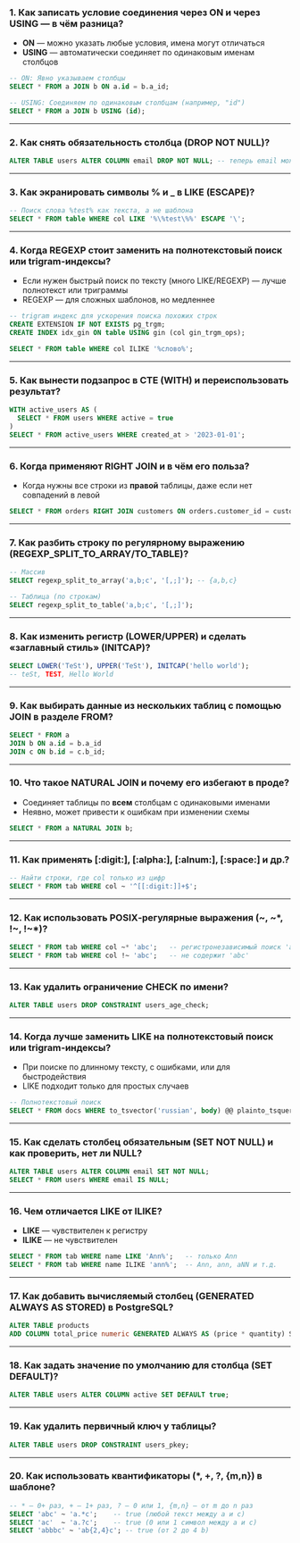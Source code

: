

### 1. Как записать условие соединения через ON и через USING — в чём разница?

- **ON** — можно указать любые условия, имена могут отличаться  
- **USING** — автоматически соединяет по одинаковым именам столбцов

```sql
-- ON: Явно указываем столбцы
SELECT * FROM a JOIN b ON a.id = b.a_id;

-- USING: Соединяем по одинаковым столбцам (например, "id")
SELECT * FROM a JOIN b USING (id);
```

---

### 2. Как снять обязательность столбца (DROP NOT NULL)?

```sql
ALTER TABLE users ALTER COLUMN email DROP NOT NULL; -- теперь email может быть NULL
```

---

### 3. Как экранировать символы % и _ в LIKE (ESCAPE)?

```sql
-- Поиск слова %test% как текста, а не шаблона
SELECT * FROM table WHERE col LIKE '%\%test\%%' ESCAPE '\';
```

---

### 4. Когда REGEXP стоит заменить на полнотекстовый поиск или trigram‑индексы?

- Если нужен быстрый поиск по тексту (много LIKE/REGEXP) — лучше полнотекст или триграммы  
- REGEXP — для сложных шаблонов, но медленнее

```sql
-- trigram индекс для ускорения поиска похожих строк
CREATE EXTENSION IF NOT EXISTS pg_trgm;
CREATE INDEX idx_gin ON table USING gin (col gin_trgm_ops);

SELECT * FROM table WHERE col ILIKE '%слово%';
```

---

### 5. Как вынести подзапрос в CTE (WITH) и переиспользовать результат?

```sql
WITH active_users AS (
  SELECT * FROM users WHERE active = true
)
SELECT * FROM active_users WHERE created_at > '2023-01-01';
```

---

### 6. Когда применяют RIGHT JOIN и в чём его польза?

- Когда нужны все строки из **правой** таблицы, даже если нет совпадений в левой

```sql
SELECT * FROM orders RIGHT JOIN customers ON orders.customer_id = customers.id;
```

---

### 7. Как разбить строку по регулярному выражению (REGEXP_SPLIT_TO_ARRAY/TO_TABLE)?

```sql
-- Массив
SELECT regexp_split_to_array('a,b;c', '[,;]'); -- {a,b,c}

-- Таблица (по строкам)
SELECT regexp_split_to_table('a,b;c', '[,;]');
```

---

### 8. Как изменить регистр (LOWER/UPPER) и сделать «заглавный стиль» (INITCAP)?

```sql
SELECT LOWER('TeSt'), UPPER('TeSt'), INITCAP('hello world');
-- teSt, TEST, Hello World
```

---

### 9. Как выбирать данные из нескольких таблиц с помощью JOIN в разделе FROM?

```sql
SELECT * FROM a
JOIN b ON a.id = b.a_id
JOIN c ON b.id = c.b_id;
```

---

### 10. Что такое NATURAL JOIN и почему его избегают в проде?

- Соединяет таблицы по **всем** столбцам с одинаковыми именами  
- Неявно, может привести к ошибкам при изменении схемы

```sql
SELECT * FROM a NATURAL JOIN b;
```

---

### 11. Как применять [:digit:], [:alpha:], [:alnum:], [:space:] и др.?

```sql
-- Найти строки, где col только из цифр
SELECT * FROM tab WHERE col ~ '^[[:digit:]]+$';
```

---

### 12. Как использовать POSIX‑регулярные выражения (~, ~*, !~, !~*)?

```sql
SELECT * FROM tab WHERE col ~* 'abc';   -- регистронезависимый поиск 'abc'
SELECT * FROM tab WHERE col !~ 'abc';   -- не содержит 'abc'
```

---

### 13. Как удалить ограничение CHECK по имени?

```sql
ALTER TABLE users DROP CONSTRAINT users_age_check;
```

---

### 14. Когда лучше заменить LIKE на полнотекстовый поиск или trigram‑индексы?

- При поиске по длинному тексту, с ошибками, или для быстродействия  
- LIKE подходит только для простых случаев

```sql
-- Полнотекстовый поиск
SELECT * FROM docs WHERE to_tsvector('russian', body) @@ plainto_tsquery('слово');
```

---

### 15. Как сделать столбец обязательным (SET NOT NULL) и как проверить, нет ли NULL?

```sql
ALTER TABLE users ALTER COLUMN email SET NOT NULL;
SELECT * FROM users WHERE email IS NULL;
```

---

### 16. Чем отличается LIKE от ILIKE?

- **LIKE** — чувствителен к регистру  
- **ILIKE** — не чувствителен

```sql
SELECT * FROM tab WHERE name LIKE 'Ann%';   -- только Ann
SELECT * FROM tab WHERE name ILIKE 'ann%';  -- Ann, ann, aNN и т.д.
```

---

### 17. Как добавить вычисляемый столбец (GENERATED ALWAYS AS STORED) в PostgreSQL?

```sql
ALTER TABLE products
ADD COLUMN total_price numeric GENERATED ALWAYS AS (price * quantity) STORED;
```

---

### 18. Как задать значение по умолчанию для столбца (SET DEFAULT)?

```sql
ALTER TABLE users ALTER COLUMN active SET DEFAULT true;
```

---

### 19. Как удалить первичный ключ у таблицы?

```sql
ALTER TABLE users DROP CONSTRAINT users_pkey;
```

---

### 20. Как использовать квантификаторы (*, +, ?, {m,n}) в шаблоне?

```sql
-- * — 0+ раз, + — 1+ раз, ? — 0 или 1, {m,n} — от m до n раз
SELECT 'abc' ~ 'a.*c';    -- true (любой текст между a и c)
SELECT 'ac'  ~ 'a.?c';    -- true (0 или 1 символ между a и c)
SELECT 'abbbc' ~ 'ab{2,4}c'; -- true (от 2 до 4 b)
```

